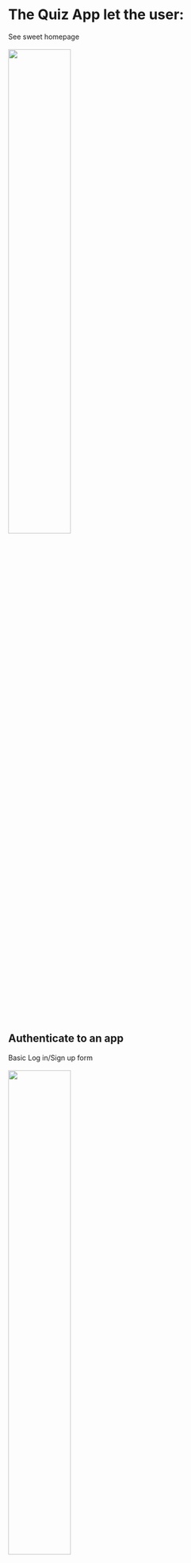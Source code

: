 # The Quiz App let the user:
See sweet homepage
<br />
<br />
<img src="https://user-images.githubusercontent.com/8870195/140652016-8f8ed360-3b80-4df8-b562-7c14c07d676f.png" width="50%" height="50%">

## Authenticate to an app

Basic Log in/Sign up form
<br />
<br />
<img src="https://user-images.githubusercontent.com/8870195/140652061-8245e7ea-6c4b-40e1-b8f2-f8b72faad6a5.png" width="50%" height="50%">


## Create test

Test creation works through the Firebase DB
<br />
<br />
<img src="https://user-images.githubusercontent.com/8870195/140652105-e40e7014-9f23-49f2-aefb-011e3780f0cd.png" width="50%" height="50%">


## Pass test existed before or newly generated
Refers to homepage
<br />
<br />
<img src="https://user-images.githubusercontent.com/8870195/140651940-ed7a38eb-72b4-4003-8de4-d22956e19ed3.png" width="50%" height="50%">



